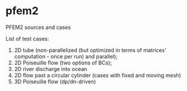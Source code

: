 # pfem2
PFEM2 sources and cases

List of test cases:
1) 2D tube (non-parallelized (but optimized in terms of matrices' computation - once per run) and parallel);
2) 2D Poiseuille flow (two options of BCs);
3) 2D river discharge into ocean
4) 2D flow past a circular cylinder (cases with fixed and moving mesh)
5) 3D Poiseuille flow (dp/dn-driven)
